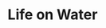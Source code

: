 ---
title: Life on Water 
category: drawings
series: Peaking
year: 2016
image: Life_on_Water.png
size: 21x18.7
materials: ink on paper
---